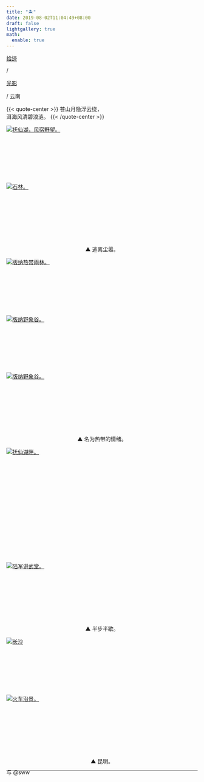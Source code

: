 ```yaml
---
title: "🏝️"
date: 2019-08-02T11:04:49+08:00
draft: false
lightgallery: true
math:
  enable: true
---
```


<div class="nav-tab">
  <a href="../../../cages"><p class="not">拾迹</p></a><p class="not">/</p>
  <a href="../"><p class="not">光影</p></a>
  <p class="now">/&nbsp;云南</p>
</div>

{{< quote-center >}}
苍山月隐浮云绕，<br>
洱海风清碧浪涟。
{{< /quote-center >}}

<div class="group-picture">
  <div class="group-picture-cover">
    <a class="lightgallery" href="https://pic.imgdb.cn/item/654e1b52c458853aef42b7c6.jpg" title="抚仙湖，民宿野望。" data-thumbnail="https://pic.imgdb.cn/item/654e1b52c458853aef42b7c6.jpg">
    <img loading="lazy" src="https://pic.imgdb.cn/item/654e1b52c458853aef42b7c6.jpg" sizes="auto" alt="抚仙湖，民宿野望。"></a>
  </div>
  <div class="group-picture-cover">
    <a class="lightgallery" href="https://pic.imgdb.cn/item/654e1c0ec458853aef45c617.jpg" title="石林。" data-thumbnail="https://pic.imgdb.cn/item/654e1c0ec458853aef45c617.jpg">
    <img loading="lazy" src="https://pic.imgdb.cn/item/654e1c0ec458853aef45c617.jpg" sizes="auto" alt="石林。"></a>
  </div>
</div>

<p class="img-desc" style="text-align: center">▲ 逃离尘嚣。</p>

<div class="group-picture">
  <div class="group3-picture-cover">
    <a class="lightgallery" href="https://pic.imgdb.cn/item/654e1b51c458853aef42b639.jpg" title="版纳热带雨林。" data-thumbnail="https://pic.imgdb.cn/item/654e1b51c458853aef42b639.jpg">
    <img loading="lazy" src="https://pic.imgdb.cn/item/654e1b51c458853aef42b639.jpg" sizes="auto" alt="版纳热带雨林。"></a>
  </div>
  <div class="group3-picture-cover">
    <a class="lightgallery" href="https://pic.imgdb.cn/item/654e1b52c458853aef42b6dc.jpg" title="版纳野象谷。" data-thumbnail="https://pic.imgdb.cn/item/654e1b52c458853aef42b6dc.jpg">
    <img loading="lazy" src="https://pic.imgdb.cn/item/654e1b52c458853aef42b6dc.jpg" sizes="auto" alt="版纳野象谷。"></a>
  </div>
  <div class="group3-picture-cover">
    <a class="lightgallery" href="https://pic.imgdb.cn/item/654e1b52c458853aef42b74a.jpg" title="版纳野象谷。" data-thumbnail="https://pic.imgdb.cn/item/654e1b52c458853aef42b74a.jpg">
    <img loading="lazy" src="https://pic.imgdb.cn/item/654e1b52c458853aef42b74a.jpg" sizes="auto" alt="版纳野象谷。"></a>
  </div>
</div>

<p class="img-desc" style="text-align: center">▲ 名为热带的情绪。</p>

<div class="group-picture">
  <div class="group-picture-cover">
    <a class="lightgallery" href="https://pic.imgdb.cn/item/654e1b52c458853aef42b848.jpg" title="抚仙湖畔。" data-thumbnail="https://pic.imgdb.cn/item/654e1b52c458853aef42b848.jpg">
    <img loading="lazy" src="https://pic.imgdb.cn/item/654e1b52c458853aef42b848.jpg" sizes="auto" alt="抚仙湖畔。"></a>
  </div>
  <div class="group-picture-cover">
    <a class="lightgallery" href="https://pic.imgdb.cn/item/654e1c0ec458853aef45c587.jpg" title="" data-thumbnail="https://pic.imgdb.cn/item/654e1c0ec458853aef45c587.jpg">
    <img loading="lazy" src="https://pic.imgdb.cn/item/654e1c0ec458853aef45c587.jpg" sizes="auto" alt=""></a>
  </div>
</div>

<div class="group-picture">
 <div class="group1-picture-cover">
    <a class="lightgallery" href="https://pic.imgdb.cn/item/654e1c0ec458853aef45c6b5.jpg" title="陆军讲武堂。" data-thumbnail="https://pic.imgdb.cn/item/654e1c0ec458853aef45c6b5.jpg">
    <img loading="lazy" src="https://pic.imgdb.cn/item/654e1c0ec458853aef45c6b5.jpg" sizes="auto" alt="陆军讲武堂。"></a>
  </div>
</div>

<p class="img-desc" style="text-align: center">▲ 半步半歇。</p>

<div class="group-picture">
  <div class="group-picture-cover">
    <a class="lightgallery" href="https://pic.imgdb.cn/item/654e1c0dc458853aef45c4ae.jpg" title="长沙" data-thumbnail="https://pic.imgdb.cn/item/654e1c0dc458853aef45c4ae.jpg">
    <img loading="lazy" src="https://pic.imgdb.cn/item/654e1c0dc458853aef45c4ae.jpg" sizes="auto" alt="长沙"></a>
  </div>
  <div class="group-picture-cover">
    <a class="lightgallery" href="https://pic.imgdb.cn/item/654e1c0ec458853aef45c512.jpg" title="火车沿景。" data-thumbnail="https://pic.imgdb.cn/item/654e1c0ec458853aef45c512.jpg">
    <img loading="lazy" src="https://pic.imgdb.cn/item/654e1c0ec458853aef45c512.jpg" sizes="auto" alt="火车沿景。"></a>
  </div>
</div>

<p class="img-desc" style="text-align: center">▲ 昆明。</p>

---

<p class="img-desc" style="text-align: left; margin-top: -20px;">与 @sww</p>